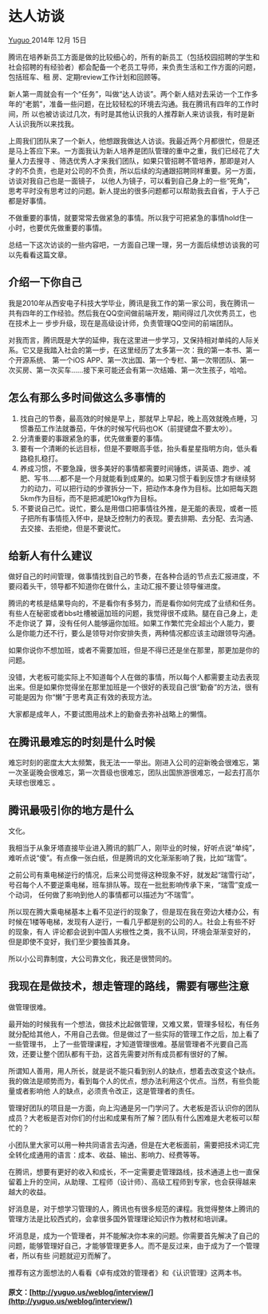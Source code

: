#  达人访谈

[ Yuguo ](http://yuguo.us) 2014年 12月 15日

腾讯在培养新员工方面是做的比较细心的，所有的新员工（包括校园招聘的学生和社会招聘的有经验者）都会配备一个老员工导师，来负责生活和工作方面的问题，包括班车、租
房、定期review工作计划和回顾等。

新人第一周就会有一个“任务”，叫做“达人访谈”。两个新人结对去采访一个工作多年的“老鹅”，准备一些问题，在比较轻松的环境去沟通。我在腾讯有四年的工作时间，所
以也被访谈过几次，有时是其他认识我的人推荐新人来访谈我，有时是新人认识我所以来找我。

上周我们团队来了一个新人，他想跟我做达人访谈。我最近两个月都很忙，但是还是马上答应下来。一方面我认为新人培养是团队管理的重中之重，我们已经花了大量人力去搜寻
、筛选优秀人才来我们团队，如果只管招聘不管培养，那即是对人才的不负责，也是对公司的不负责，所以后续的沟通跟招聘同样重要。另一方面，访谈对我自己也是一面镜子，
以他人为镜子，可以看到自己身上的一些“死角”，思考平时没有思考过的问题。新人提出的很多问题都可以帮助我去自省，于人于己都是好事情。

不做重要的事情，就要常常去做紧急的事情。所以我宁可把紧急的事情hold住一小时，也要优先做重要的事情。

总结一下这次访谈的一些内容吧，一方面自己理一理，另一方面后续想访谈我的可以先看看这篇文章。

##  介绍一下你自己

我是2010年从西安电子科技大学毕业，腾讯是我工作的第一家公司，我在腾讯一共有四年的工作经验。然后我在QQ空间做前端开发，期间得过几次优秀员工，也在技术上一
步步升级，现在是高级设计师，负责管理QQ空间的前端团队。

对我而言，腾讯既是大学的延伸，我在这里进一步学习，又保持相对单纯的人际关系。它又是我踏入社会的第一步，在这里经历了太多第一次：我的第一本书、第一个开源系统、
第一个iOS APP、第一次出国、第一个专栏、第一次带团队、第一次买房、第一次买车……接下来可能还会有第一次结婚、第一次生孩子，哈哈。

##  怎么有那么多时间做这么多事情的

  1. 找自己的节奏，最高效的时候是早上，那就早上早起，晚上高效就晚点睡，习惯番茄工作法就番茄，午休的时候写代码也OK（前提键盘不要太吵）。 
  2. 分清重要的事跟紧急的事，优先做重要的事情。 
  3. 要有一个清晰的长远目标，但是不要眼高手低，抬头看星星指明方向，低头看路稳扎稳打。 
  4. 养成习惯，不要急躁，很多美好的事情都需要时间锤炼，讲英语、跑步、减肥、写书……都不是一个月就能看到成果的。如果习惯于看到反馈才有继续努力的动力，可以把行动的步骤拆分一下，把动作本身作为目标。比如把每天跑5km作为目标，而不是把减肥10kg作为目标。 
  5. 不要说自己忙。说忙，要么是用借口把事情往外推，是无能的表现，或者一揽子把所有事情揽入怀中，是缺乏控制力的表现。要去排期、去分配、去沟通、去交接、去拒绝，但是不要说忙。 

##  给新人有什么建议

做好自己的时间管理，做事情找到自己的节奏，在各种合适的节点去汇报进度，不要闷着头干，领导都不知道你在做什么，主动汇报不要让领导催进度。

腾讯的考核是结果导向的，不是看你有多努力，而是看你如何完成了业绩和任务。有些人在秘密或者bbs吐槽被逼加班的问题，我觉得很不成熟。腿在自己身上，走不走你说了
算，没有任何人能够逼你加班。如果工作繁忙完全超出个人能力，要么是你能力还不行，要么是领导对你安排失责，两种情况都应该主动跟领导沟通。

如果你说你不想加班，或者不需要加班，但是不得已还是坐在那里，那更加是你的问题。

没错，大老板可能实际上不知道每个人在做的事情，所以每个人都需要主动去表现出来。但是如果你觉得坐在那里加班是一个很好的表现自己很“勤奋”的方法，很有可能是因为
你“懒”于思考真正有效的表现方法。

大家都是成年人，不要试图用战术上的勤奋去弥补战略上的懒惰。

##  在腾讯最难忘的时刻是什么时候

难忘时刻的密度太大太频繁，我无法一一举出。刚进入公司的迎新晚会很难忘，第一次圣诞晚会很难忘，第一次晋级也很难忘，团队出国旅游很难忘，一起去打高尔夫球也很难忘
。

##  腾讯最吸引你的地方是什么

文化。

我相当于从象牙塔直接毕业进入腾讯的鹅厂人，刚毕业的时候，好听点说“单纯”，难听点说“傻”。有点像一张白纸，但是腾讯的文化渐渐影响了我，比如“瑞雪”。

之前公司有乘电梯逆行的情况，后来公司觉得这种现象不好，就发起“瑞雪行动”，号召每个人不要逆乘电梯，班车排队等。现在一批批影响传承下来，“瑞雪”变成一个动词，
任何做了影响到他人的事情都可以描述为“不瑞雪”。

所以现在腾大乘电梯基本上看不见逆行的现象了，但是现在我在旁边大楼办公，有时候在1楼等电梯，发现有人逆行，一看几乎都是别的公司的人。社会上有些不好的现象，有人
评论都会说到中国人劣根性之类，我不认同，环境会渐渐变好的，但是即使不变好，我们至少要独善其身。

所以小公司靠制度，大公司靠文化，我还是很赞同的。

##  我现在是做技术，想走管理的路线，需要有哪些注意

做管理很难。

最开始的时候我有一个想法，做技术比起做管理，又难又累，管理多轻松，有任务就分配给其他人，不用自己去做。但是做过了一些实际的管理工作之后，加上看了一些管理书，
上了一些管理课程，才知道管理很难。基层管理者不光要自己高效，还要让整个团队都有干劲，这首先需要对所有成员都有很好的了解。

所谓知人善用，用人所长，就是说不能只看到别人的缺点，想着去改变这个缺点。我的做法是顺势而为，看到每个人的优点，想办法利用这个优点。当然，有些负能量或者影响他
人的缺点，必须责令改正，这是管理者的责任。

管理好团队的项目是一方面，向上沟通是另一门学问了。大老板是否认识你的团队成员？大老板是否对你们的付出和成果有所了解？团队有什么困难是大老板可以帮忙的？

小团队里大家可以用一种共同语言去沟通，但是在大老板面前，需要把技术词汇完全转化成通用的语言：成本、收益、输出、影响力、经费等等。

在腾讯，想要有更好的收入和成长，不一定需要走管理路线，技术通道上也一直保留着上升的空间，从助理、工程师（设计师）、高级工程师到专家，也会获得越来越大的收益。

好消息是，对于想学习管理的人，腾讯也有很多规范的课程。我觉得整体上腾讯的管理方法是比较西式的，会拿很多国外管理理论知识作为教材和培训课。

坏消息是，成为一个管理者，并不能解决你本来的问题。你需要首先解决了自己的问题，能够管理好自己，才能够管理更多人。而不是反过来，由于成为了一个管理者，所以有些
问题就迎刃而解了。

推荐有这方面想法的人看看《卓有成效的管理者》和《认识管理》这两本书。

#### 原文：[http://yuguo.us/weblog/interview/](http://yuguo.us/weblog/interview/)